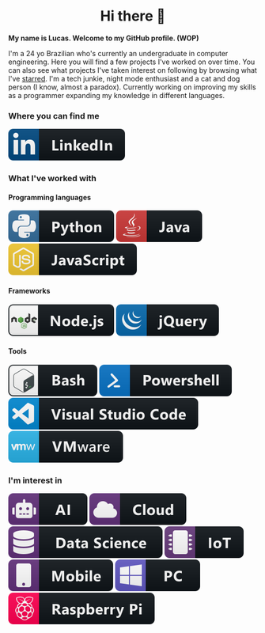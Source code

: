 

<div align="center">
<h1>Hi there 👋</h1>
</div>

**My name is Lucas. Welcome to my GitHub profile. (WOP)** 

I'm a 24 yo Brazilian who's currently an undergraduate in computer engineering. Here you will find a few projects I've worked on over time. You can also see what projects I've taken interest on following by browsing what I've [starred](https://github.com/btlucas?tab=stars). I'm a tech junkie, night mode enthusiast and a cat and dog person (I know, almost a paradox). Currently working on improving my skills as a programmer expanding my knowledge in different languages.

### Where you can find me

[![LinkedIn](https://github.com/MikeCodesDotNET/ColoredBadges/blob/master/svg/social/linkedin.svg)](https://www.linkedin.com/in/lbteixeira/)

### What I've worked with

#### Programming languages

![Python](https://github.com/MikeCodesDotNET/ColoredBadges/blob/master/svg/dev/languages/python.svg) ![Java](https://github.com/MikeCodesDotNET/ColoredBadges/blob/master/svg/dev/languages/java.svg) ![js](https://github.com/MikeCodesDotNET/ColoredBadges/blob/master/svg/dev/languages/js.svg) 

#### Frameworks

![NodeJS](https://github.com/MikeCodesDotNET/ColoredBadges/blob/master/svg/dev/frameworks/nodejs.svg) ![jquery](https://github.com/MikeCodesDotNET/ColoredBadges/blob/master/svg/dev/frameworks/jquery.svg)

#### Tools

![bash](https://github.com/MikeCodesDotNET/ColoredBadges/blob/master/svg/dev/tools/bash.svg) ![ps](https://github.com/MikeCodesDotNET/ColoredBadges/blob/master/svg/dev/tools/powershell.svg) ![vscode](https://github.com/MikeCodesDotNET/ColoredBadges/blob/master/svg/dev/tools/visualstudio_code.svg) ![vmware](https://github.com/MikeCodesDotNET/ColoredBadges/blob/master/svg/dev/tools/vmware.svg) ![]() ![]() 

### I'm interest in

![ai](https://github.com/MikeCodesDotNET/ColoredBadges/blob/master/svg/dev/misc/ai.svg) ![cloud](https://github.com/MikeCodesDotNET/ColoredBadges/blob/master/svg/dev/misc/cloud.svg) ![datascience](https://github.com/MikeCodesDotNET/ColoredBadges/blob/master/svg/dev/misc/datascience.svg) ![iot](https://github.com/MikeCodesDotNET/ColoredBadges/blob/master/svg/dev/misc/iot.svg) ![mobile](https://github.com/MikeCodesDotNET/ColoredBadges/blob/master/svg/dev/misc/mobile.svg) ![pc](https://github.com/MikeCodesDotNET/ColoredBadges/blob/master/svg/devices/pc.svg) ![rasp](https://github.com/MikeCodesDotNET/ColoredBadges/blob/master/svg/devices/raspberrypi.svg)




<!-- 
currently a undergraduate in Computer Engineering studying in the Federal University of Itajubá.
-->

<!--
**btlucas/btlucas** is a ✨ _special_ ✨ repository because its `README.md` (this file) appears on your GitHub profile.

Here are some ideas to get you started:

- 🔭 I’m currently working on ...
- 🌱 I’m currently learning ...
- 👯 I’m looking to collaborate on ...
- 🤔 I’m looking for help with ...
- 💬 Ask me about ...
- 📫 How to reach me: ...
- 😄 Pronouns: ...
- ⚡ Fun fact: ...
-->
